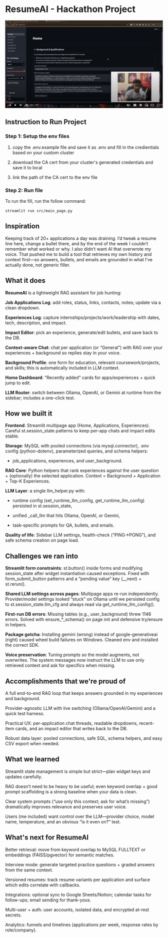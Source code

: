 # ResumeAI - Hackathon Project 

[![Watch the video](thumbnail.png)](https://www.youtube.com/watch?v=p5ZQ9iI1opE&list=PLWT28nFa-4QHMBsCbJ9-zXTYULeur_2T2&index=2)


## Instruction to Run Project

### Step 1: Setup the env files

1. copy the .env.example file and save it as .env and fill in the credientials based on your custom cluster

2. download the CA cert from your cluster's generated credentials and save it to local

3. link the path of the CA cert to the env file

### Step 2: Run file

To run the fill, run the follow command:

```
streamlit run src/main_page.py
```

## Inspiration
Keeping track of 20+ applications a day was draining. I’d tweak a resume line here, change a bullet there, and by the end of the week I couldn’t remember what worked or why. I also didn’t want AI that overwrote my voice. That pushed me to build a tool that retrieves my own history and context first—so answers, bullets, and emails are grounded in what I’ve actually done, not generic filler.

## What it does

**ResumeAI** is a lightweight RAG assistant for job hunting:

**Job Applications Log**: add roles, status, links, contacts, notes; update via a clean dropdown.

**Experiences Log**: capture internships/projects/work/leadership with dates, tech, description, and impact.

**Impact Editor**: pick an experience, generate/edit bullets, and save back to the DB.

**Context-aware Chat**: chat per application (or “General”) with RAG over your experiences + background so replies stay in your voice.

**Background Profile**: one form for education, relevant coursework/projects, and skills; this is automatically included in LLM context.

**Home Dashboard**: “Recently added” cards for apps/experiences + quick jump to edit.

**LLM Router**: switch between Ollama, OpenAI, or Gemini at runtime from the sidebar; includes a one-click test.

## How we built it
**Frontend**: Streamlit multipage app (Home, Applications, Experiences). Careful st.session_state patterns to keep per-app chats and impact edits stable.

**Storage**: MySQL with pooled connections (via mysql.connector), .env config (python-dotenv), parameterized queries, and schema helpers:

- job_applications, experiences, and user_background.

**RAG Core**: Python helpers that rank experiences against the user question + (optionally) the selected application. Context = Background + Application + Top-K Experiences.

**LLM Layer**: a single llm_helper.py with:

- runtime config (set_runtime_llm_config, get_runtime_llm_config) persisted in st.session_state,

- unified _call_llm that hits Ollama, OpenAI, or Gemini,

- task-specific prompts for QA, bullets, and emails.

**Quality of life**: Sidebar LLM settings, health-check (“PING→PONG”), and safe schema creation on page load.

## Challenges we ran into
**Streamlit form constraints**: st.button() inside forms and modifying session_state after widget instantiation caused exceptions. Fixed with form_submit_button patterns and a “pending value” key (__next) + st.rerun().

**Shared LLM settings across pages**: Multipage apps re-run independently. Provider/model settings looked “stuck” on Ollama until we persisted config to st.session_state.llm_cfg and always read via get_runtime_llm_config().

**First-run DB errors**: Missing tables (e.g., user_background) threw 1146 errors. Solved with ensure_*_schema() on page init and defensive try/ensure in helpers.

**Package gotcha**: Installing gemini (wrong) instead of google-generativeai (right) caused wheel build failures on Windows. Cleaned env and installed the correct SDK.

**Voice preservation**: Tuning prompts so the model augments, not overwrites. The system messages now instruct the LLM to use only retrieved context and ask for specifics when missing.


## Accomplishments that we're proud of
A full end-to-end RAG loop that keeps answers grounded in my experiences and background.

Provider-agnostic LLM with live switching (Ollama/OpenAI/Gemini) and a quick test harness.

Practical UX: per-application chat threads, readable dropdowns, recent-item cards, and an impact editor that writes back to the DB.

Robust data layer: pooled connections, safe SQL, schema helpers, and easy CSV export when needed.


## What we learned
Streamlit state management is simple but strict—plan widget keys and updates carefully.

RAG doesn’t need to be heavy to be useful; even keyword overlap + good prompt scaffolding is a strong baseline when your data is clean.

Clear system prompts (“use only this context; ask for what’s missing”) dramatically improves relevance and preserves user voice.

Users (me included) want control over the LLM—provider choice, model name, temperature, and an obvious “is it even on?” test.


## What's next for ResumeAI

Better retrieval: move from keyword overlap to MySQL FULLTEXT or embeddings (FAISS/pgvector) for semantic matches.

Interview mode: generate targeted practice questions + graded answers from the same context.

Versioned resumes: track resume variants per application and surface which edits correlate with callbacks.

Integrations: optional sync to Google Sheets/Notion; calendar tasks for follow-ups; email sending for thank-yous.

Multi-user + auth: user accounts, isolated data, and encrypted at-rest secrets.

Analytics: funnels and timelines (applications per week, response rates by role/company).